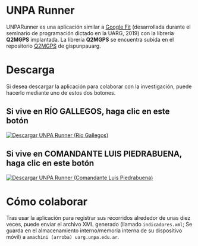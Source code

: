 # UNPA Runner
UNPARunner es una aplicación similar a [Google Fit](https://play.google.com/store/apps/details?id=com.google.android.apps.fitness) (desarrollada durante el seminario de programación dictado en la UARG, 2019) con la librería **Q2MGPS** implantada. La librería **Q2MGPS** se encuentra subida en el repositorio [Q2MGPS](https://github.com/gispunpauarg/Q2MGPS) de gispunpauarg.
# Descarga
Si desea descargar la aplicación para colaborar con la investigación, puede hacerlo mediante uno de estos dos botones.
## Si vive en RÍO GALLEGOS, haga clic en este botón
[![Descargar UNPA Runner (Río Gallegos)](https://github.com/arielmachini/UNPARunnerQ2MGPS/blob/main/Im%C3%A1genes/Boton_descargar.png)](https://github.com/arielmachini/UNPARunnerQ2MGPS/raw/main/UNPARunner_Rio-Gallegos.apk)
## Si vive en COMANDANTE LUIS PIEDRABUENA, haga clic en este botón
[![Descargar UNPA Runner (Comandante Luis Piedrabuena)](https://github.com/arielmachini/UNPARunnerQ2MGPS/blob/main/Im%C3%A1genes/Boton_descargar.png)](https://github.com/arielmachini/UNPARunnerQ2MGPS/raw/main/UNPARunner_Piedrabuena.apk)
# Cómo colaborar
Tras usar la aplicación para registrar sus recorridos alrededor de unas diez veces, puede enviar el archivo XML generado (llamado `indicadores.xml`; Se guarda en el almacenamiento interno/memoria interna de su dispositivo móvil) a `amachini (arroba) uarg.unpa.edu.ar`.
